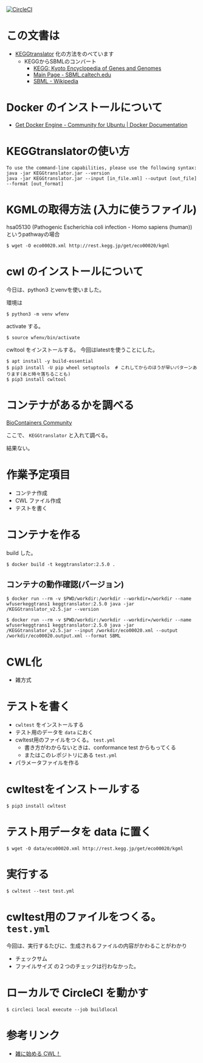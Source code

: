 [![CircleCI](https://circleci.com/gh/manabuishii/keggtranslator-cwl.svg?style=svg)](https://circleci.com/gh/manabuishii/keggtranslator-cwl)

# この文書は

- [KEGGtranslator](http://www.cogsys.cs.uni-tuebingen.de/software/KEGGtranslator/doc/index.html) 化の方法をのべています
  - KEGGからSBMLのコンバート
    - [KEGG: Kyoto Encyclopedia of Genes and Genomes](https://www.kegg.jp/)
    - [Main Page \- SBML\.caltech\.edu](http://sbml.org/Main_Page)
    - [SBML \- Wikipedia](https://en.wikipedia.org/wiki/SBML)

# Docker のインストールについて

- [Get Docker Engine \- Community for Ubuntu \| Docker Documentation](https://docs.docker.com/install/linux/docker-ce/ubuntu/)

# KEGGtranslatorの使い方

```
To use the command-line capabilities, please use the following syntax:
java -jar KEGGtranslator.jar --version
java -jar KEGGtranslator.jar --input [in_file.xml] --output [out_file] --format [out_format]
```

# KGMLの取得方法 (入力に使うファイル)
hsa05130 (Pathogenic Escherichia coli infection - Homo sapiens (human)) というpathwayの場合

```console
$ wget -O eco00020.xml http://rest.kegg.jp/get/eco00020/kgml
```

# cwl のインストールについて

今日は、python3 とvenvを使いました。

環境は

```console
$ python3 -m venv wfenv
```

activate する。

```console
$ source wfenv/bin/activate
```

cwltool をインストールする。
今回はlatestを使うことにした。

```console
$ apt install -y build-essential
$ pip3 install -U pip wheel setuptools  # これしてからのほうが早いパターンあります(あと時々落ちることも)
$ pip3 install cwltool
```

# コンテナがあるかを調べる

[BioContainers Community](https://biocontainers.pro/#/registry)

ここで、 `KEGGtranslator` と入れて調べる。

結果ない。

# 作業予定項目
- コンテナ作成
- CWL ファイル作成
- テストを書く

# コンテナを作る

build した。

```console
$ docker build -t keggtranslator:2.5.0 .
```

## コンテナの動作確認(バージョン)

```console
$ docker run --rm -v $PWD/workdir:/workdir --workdir=/workdir --name wfuserkeggtrans1 keggtranslator:2.5.0 java -jar /KEGGtranslator_v2.5.jar --version
```

```console
$ docker run --rm -v $PWD/workdir:/workdir --workdir=/workdir --name wfuserkeggtrans1 keggtranslator:2.5.0 java -jar /KEGGtranslator_v2.5.jar --input /workdir/eco00020.xml --output /workdir/eco00020.output.xml --format SBML
```

# CWL化

- 雑方式

# テストを書く

- `cwltest` をインストールする
- テスト用のデータを `data` におく
- cwltest用のファイルをつくる。  `test.yml`
  - 書き方がわからないときは、conformance test からもってくる
  - またはこのレポジトリにある `test.yml`
- パラメータファイルを作る

# cwltestをインストールする

```console
$ pip3 install cwltest
```

# テスト用データを data に置く

```console
$ wget -O data/eco00020.xml http://rest.kegg.jp/get/eco00020/kgml
```

# 実行する

```console
$ cwltest --test test.yml
```

# cwltest用のファイルをつくる。  `test.yml`

今回は、実行するたびに、生成されるファイルの内容がかわることがわかり
- チェックサム
- ファイルサイズ
の２つのチェックは行わなかった。


# ローカルで CircleCI を動かす



```console
$ circleci local execute --job buildlocal
```

# 参考リンク
- [雑に始める CWL！](https://qiita.com/tm_tn/items/4956f5ca523f7f49f386)
